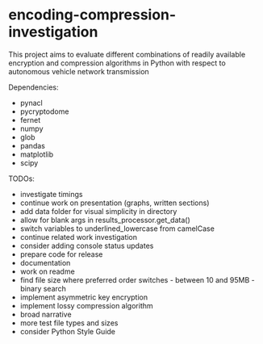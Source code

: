 # encoding-compression-investigation
This project aims to evaluate different combinations of readily available encryption and compression algorithms in Python with respect to autonomous vehicle network transmission

Dependencies:
* pynacl
* pycryptodome
* fernet
* numpy
* glob
* pandas
* matplotlib
* scipy

TODOs:
* investigate timings
* continue work on presentation (graphs, written sections)
* add data folder for visual simplicity in directory
* allow for blank args in results_processor.get_data()
* switch variables to underlined_lowercase from camelCase
* continue related work investigation
* consider adding console status updates
* prepare code for release
* documentation
* work on readme
* find file size where preferred order switches - between 10 and 95MB - binary search
* implement asymmetric key encryption
* implement lossy compression algorithm
* broad narrative
* more test file types and sizes
* consider Python Style Guide